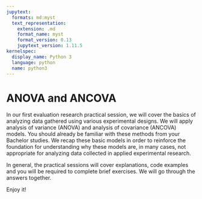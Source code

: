 ```yaml
---
jupytext:
  formats: md:myst
  text_representation:
    extension: .md
    format_name: myst
    format_version: 0.13
    jupytext_version: 1.11.5
kernelspec:
  display_name: Python 3
  language: python
  name: python3
---
```


# ANOVA and ANCOVA

In our first evaluation research practical session, we will cover the basics of analyzing data gathered using various experimental designs. We will apply analysis of variance (ANOVA) and analysis of covariance (ANCOVA) models. You should already be familiar with these methods from your Bachelor studies. We recap these basic models in order to reinforce the foundation for understanding why these models are, in many cases, not appropriate for analyzing data collected in applied experimental research. 

In general, the practical sessions will cover explanations, code examples and you will be required to complete brief exercises. We will go through the answers together.

Enjoy it!
